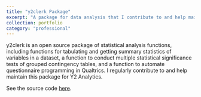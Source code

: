```yaml
---
title: "y2clerk Package"
excerpt: "A package for data analysis that I contribute to and help maintain for Y2 Analytics. ADDING SOME TEXT AS A TEST."
collection: portfolio
category: "professional"
---
```


y2clerk is an open source package of statistical analysis functions, including functions for tabulating and getting summary statistics of variables in a dataset, a function to conduct multiple statistical significance tests of grouped contingency tables, and a function to automate questionnaire programming in Qualtrics. I regularly contribute to and help maintain this package for Y2 Analytics.

See the source code [here](https://github.com/y2analytics/y2clerk).
